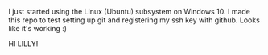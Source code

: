 I just started using the Linux (Ubuntu) subsystem on Windows 10. I made this repo to test setting up git and registering my ssh key with github. Looks like it's working :)

HI LILLY!
